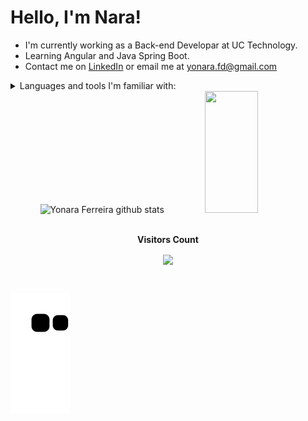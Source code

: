 # Hello, I'm Nara!

- I'm currently working as a Back-end Developar at UC Technology.
- Learning Angular and Java Spring Boot.
- Contact me on <a href='https://www.linkedin.com/in/yonara-ferreira'>LinkedIn</a> or email me at yonara.fd@gmail.com


<details>
  <summary>Languages and tools I'm familiar with:</summary>
  
  - Front-end:
    - JavaScript/TypeScript
    - Angular

  - Back-end:
    - C#
    - Java
    - Spring Boot
      
  - Database:
    - Mysql
    - PostgreSQL
    

  </details>
</details>


<div align="center">  
  <img width="49%" height="195px" src="https://github-readme-stats.vercel.app/api?username=Yonara-ferreira&show_icons=true&count_private=true&hide_border=true&title_color=00bfbf&icon_color=00bfbf&text_color=c9d1d9&bg_color=0d1117" alt="Yonara Ferreira github stats" /> 
  
  <img width="41%" height="195px" src="https://github-readme-stats.vercel.app/api/top-langs/?username=Yonara-ferreira&layout=compact&hide_border=true&title_color=00bfbf&text_color=00bfbf&bg_color=0d1117" />
</div>

<div align="center">
  <br><p align="centre"><b>Visitors Count</b></p>  
        <p align="center"><img align="center" src="https://profile-counter.glitch.me/{Yonara-ferreira}/count.svg" /></p> 
    <br>
</div> 

 ![Snake animation](https://github.com/Yonara-ferreira/Yonara-ferreira/blob/output/github-contribution-grid-snake.svg)
